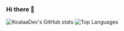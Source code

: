 ### Hi there 👋
![KoalaaDev's GitHub stats](https://github-readme-stats.vercel.app/api?username=KoalaaDev&count_private=true&theme=outrun&&show_icons=true)
![Top Languages](https://github-readme-stats.vercel.app/api/top-langs/?username=koalaadev)
<!--
**KoalaaDev/KoalaaDev** is a ✨ _special_ ✨ repository because its `README.md` (this file) appears on your GitHub profile.

Here are some ideas to get you started:

- 🔭 I’m currently working on ...
- 🌱 I’m currently learning ...
- 👯 I’m looking to collaborate on ...
- 🤔 I’m looking for help with ...
- 💬 Ask me about ...
- 📫 How to reach me: ...
- 😄 Pronouns: ...
- ⚡ Fun fact: ...
-->
